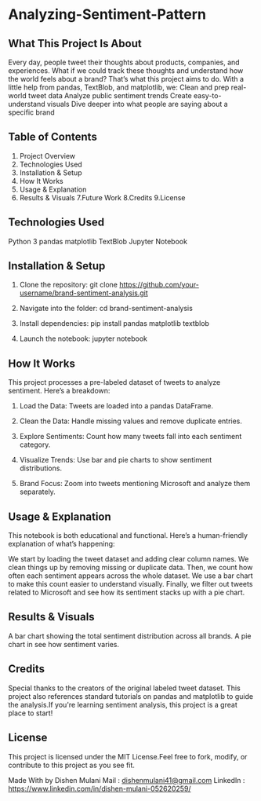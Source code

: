 # Analyzing-Sentiment-Pattern

## What This Project Is About

  Every day, people tweet their thoughts about products, companies, and experiences. What if we could track these thoughts and understand how the world feels about a brand? That’s what this project aims to do.
  With a little help from pandas, TextBlob, and matplotlib, we:
  Clean and prep real-world tweet data
  Analyze public sentiment trends
  Create easy-to-understand visuals
  Dive deeper into what people are saying about a specific brand

## Table of Contents

1. Project Overview
2. Technologies Used
3. Installation & Setup
4. How It Works
5. Usage & Explanation
6. Results & Visuals
7.Future Work
8.Credits
9.License

## Technologies Used

Python 3
pandas
matplotlib
TextBlob
Jupyter Notebook

## Installation & Setup

1. Clone the repository:
   git clone https://github.com/your-username/brand-sentiment-analysis.git

2. Navigate into the folder:
   cd brand-sentiment-analysis

3. Install dependencies:
   pip install pandas matplotlib textblob

4. Launch the notebook:
   jupyter notebook

## How It Works

This project processes a pre-labeled dataset of tweets to analyze sentiment. Here’s a breakdown:

1. Load the Data:
    Tweets are loaded into a pandas DataFrame.

2. Clean the Data:
   Handle missing values and remove duplicate entries.

3. Explore Sentiments:
   Count how many tweets fall into each sentiment category.

4. Visualize Trends:
   Use bar and pie charts to show sentiment distributions.

5. Brand Focus:
   Zoom into tweets mentioning Microsoft and analyze them separately.

## Usage & Explanation

This notebook is both educational and functional. Here’s a human-friendly explanation of what’s happening:

We start by loading the tweet dataset and adding clear column names.
We clean things up by removing missing or duplicate data.
Then, we count how often each sentiment appears across the whole dataset.
We use a bar chart to make this count easier to understand visually.
Finally, we filter out tweets related to Microsoft and see how its sentiment stacks up with a pie chart.

## Results & Visuals

A bar chart showing the total sentiment distribution across all brands.
A pie chart in see how sentiment varies.

## Credits

Special thanks to the creators of the original labeled tweet dataset. This project also references standard tutorials on pandas and matplotlib to guide the analysis.If you're learning sentiment analysis, this project is a great place to start!

## License

This project is licensed under the MIT License.Feel free to fork, modify, or contribute to this project as you see fit.


Made With by Dishen Mulani
Mail : dishenmulani41@gmail.com
LinkedIn : https://www.linkedin.com/in/dishen-mulani-052620259/



